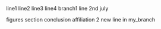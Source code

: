 line1
line2
line3
line4
branch1
line 2nd july

figures section
conclusion
affiliation 2
new line in my_branch

